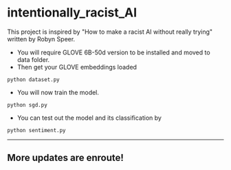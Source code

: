 # intentionally_racist_AI

This project is inspired by "How to make a racist AI without really trying" written by Robyn Speer.

- You will require GLOVE 6B-50d version to be installed and moved to data folder.
- Then get your GLOVE embeddings loaded 

```
python dataset.py
```

- You will now train the model.
```
python sgd.py
```

- You can test out the model and its classification by

```
python sentiment.py
```

--------------------------

## More updates are enroute!

